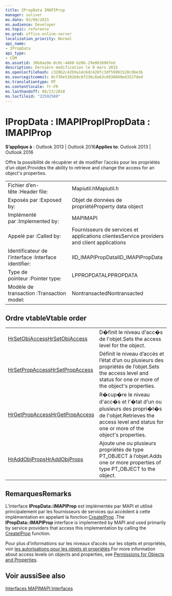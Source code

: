 ```yaml
---
title: IPropData IMAPIProp
manager: soliver
ms.date: 03/09/2015
ms.audience: Developer
ms.topic: reference
ms.prod: office-online-server
localization_priority: Normal
api_name:
- IPropData
api_type:
- COM
ms.assetid: 30b8ae9e-0c0c-4468-b286-29e083696fed
description: Dernière modification le 9 mars 2015
ms.openlocfilehash: c320b2c42b9a14c6dc428fc3df59991528cdbe36
ms.sourcegitcommit: 0cf39e5382b8c6f236c8a63c6036849ed3527ded
ms.translationtype: MT
ms.contentlocale: fr-FR
ms.lasthandoff: 08/23/2018
ms.locfileid: "22592569"
---
```

# <a name="ipropdata--imapiprop"></a><span data-ttu-id="5a3d6-103">IPropData : IMAPIProp</span><span class="sxs-lookup"><span data-stu-id="5a3d6-103">IPropData : IMAPIProp</span></span>

  
  
<span data-ttu-id="5a3d6-104">**S’applique à** : Outlook 2013 | Outlook 2016</span><span class="sxs-lookup"><span data-stu-id="5a3d6-104">**Applies to**: Outlook 2013 | Outlook 2016</span></span> 
  
<span data-ttu-id="5a3d6-105">Offre la possibilité de récupérer et de modifier l’accès pour les propriétés d’un objet.</span><span class="sxs-lookup"><span data-stu-id="5a3d6-105">Provides the ability to retrieve and change the access for an object's properties.</span></span> 
  
|||
|:-----|:-----|
|<span data-ttu-id="5a3d6-106">Fichier d’en-tête :</span><span class="sxs-lookup"><span data-stu-id="5a3d6-106">Header file:</span></span>  <br/> |<span data-ttu-id="5a3d6-107">Mapiutil.h</span><span class="sxs-lookup"><span data-stu-id="5a3d6-107">Mapiutil.h</span></span>  <br/> |
|<span data-ttu-id="5a3d6-108">Exposés par :</span><span class="sxs-lookup"><span data-stu-id="5a3d6-108">Exposed by:</span></span>  <br/> |<span data-ttu-id="5a3d6-109">Objet de données de propriété</span><span class="sxs-lookup"><span data-stu-id="5a3d6-109">Property data object</span></span>  <br/> |
|<span data-ttu-id="5a3d6-110">Implémenté par :</span><span class="sxs-lookup"><span data-stu-id="5a3d6-110">Implemented by:</span></span>  <br/> |<span data-ttu-id="5a3d6-111">MAPI</span><span class="sxs-lookup"><span data-stu-id="5a3d6-111">MAPI</span></span>  <br/> |
|<span data-ttu-id="5a3d6-112">Appelé par :</span><span class="sxs-lookup"><span data-stu-id="5a3d6-112">Called by:</span></span>  <br/> |<span data-ttu-id="5a3d6-113">Fournisseurs de services et applications clientes</span><span class="sxs-lookup"><span data-stu-id="5a3d6-113">Service providers and client applications</span></span>  <br/> |
|<span data-ttu-id="5a3d6-114">Identificateur de l’interface :</span><span class="sxs-lookup"><span data-stu-id="5a3d6-114">Interface identifier:</span></span>  <br/> |<span data-ttu-id="5a3d6-115">IID_IMAPIPropData</span><span class="sxs-lookup"><span data-stu-id="5a3d6-115">IID_IMAPIPropData</span></span>  <br/> |
|<span data-ttu-id="5a3d6-116">Type de pointeur :</span><span class="sxs-lookup"><span data-stu-id="5a3d6-116">Pointer type:</span></span>  <br/> |<span data-ttu-id="5a3d6-117">LPPROPDATA</span><span class="sxs-lookup"><span data-stu-id="5a3d6-117">LPPROPDATA</span></span>  <br/> |
|<span data-ttu-id="5a3d6-118">Modèle de transaction :</span><span class="sxs-lookup"><span data-stu-id="5a3d6-118">Transaction model:</span></span>  <br/> |<span data-ttu-id="5a3d6-119">Nontransacted</span><span class="sxs-lookup"><span data-stu-id="5a3d6-119">Nontransacted</span></span>  <br/> |
   
## <a name="vtable-order"></a><span data-ttu-id="5a3d6-120">Ordre vtable</span><span class="sxs-lookup"><span data-stu-id="5a3d6-120">Vtable order</span></span>

|||
|:-----|:-----|
|[<span data-ttu-id="5a3d6-121">HrSetObjAccess</span><span class="sxs-lookup"><span data-stu-id="5a3d6-121">HrSetObjAccess</span></span>](ipropdata-hrsetobjaccess.md) <br/> |<span data-ttu-id="5a3d6-122">D�finit le niveau d'acc�s de l'objet.</span><span class="sxs-lookup"><span data-stu-id="5a3d6-122">Sets the access level for the object.</span></span>  <br/> |
|[<span data-ttu-id="5a3d6-123">HrSetPropAccess</span><span class="sxs-lookup"><span data-stu-id="5a3d6-123">HrSetPropAccess</span></span>](ipropdata-hrsetpropaccess.md) <br/> |<span data-ttu-id="5a3d6-124">Définit le niveau d’accès et l’état d’un ou plusieurs des propriétés de l’objet.</span><span class="sxs-lookup"><span data-stu-id="5a3d6-124">Sets the access level and status for one or more of the object's properties.</span></span>  <br/> |
|[<span data-ttu-id="5a3d6-125">HrGetPropAccess</span><span class="sxs-lookup"><span data-stu-id="5a3d6-125">HrGetPropAccess</span></span>](ipropdata-hrgetpropaccess.md) <br/> |<span data-ttu-id="5a3d6-126">R�cup�re le niveau d'acc�s et l'�tat d'un ou plusieurs des propri�t�s de l'objet.</span><span class="sxs-lookup"><span data-stu-id="5a3d6-126">Retrieves the access level and status for one or more of the object's properties.</span></span>  <br/> |
|[<span data-ttu-id="5a3d6-127">HrAddObjProps</span><span class="sxs-lookup"><span data-stu-id="5a3d6-127">HrAddObjProps</span></span>](ipropdata-hraddobjprops.md) <br/> |<span data-ttu-id="5a3d6-128">Ajoute une ou plusieurs propriétés de type PT_OBJECT à l’objet.</span><span class="sxs-lookup"><span data-stu-id="5a3d6-128">Adds one or more properties of type PT_OBJECT to the object.</span></span>  <br/> |
   
## <a name="remarks"></a><span data-ttu-id="5a3d6-129">Remarques</span><span class="sxs-lookup"><span data-stu-id="5a3d6-129">Remarks</span></span>

<span data-ttu-id="5a3d6-130">L’interface **IPropData::IMAPIProp** est implémentée par MAPI et utilisé principalement par les fournisseurs de services qui accèdent à cette implémentation en appelant la fonction [CreateIProp](createiprop.md) .</span><span class="sxs-lookup"><span data-stu-id="5a3d6-130">The **IPropData::IMAPIProp** interface is implemented by MAPI and used primarily by service providers that access this implementation by calling the [CreateIProp](createiprop.md) function.</span></span> 
  
<span data-ttu-id="5a3d6-131">Pour plus d’informations sur les niveaux d’accès sur les objets et propriétés, voir [les autorisations pour les objets et propriétés](permissions-for-mapi-objects-and-properties.md).</span><span class="sxs-lookup"><span data-stu-id="5a3d6-131">For more information about access levels on objects and properties, see [Permissions for Objects and Properties](permissions-for-mapi-objects-and-properties.md).</span></span>
  
## <a name="see-also"></a><span data-ttu-id="5a3d6-132">Voir aussi</span><span class="sxs-lookup"><span data-stu-id="5a3d6-132">See also</span></span>



[<span data-ttu-id="5a3d6-133">Interfaces MAPI</span><span class="sxs-lookup"><span data-stu-id="5a3d6-133">MAPI Interfaces</span></span>](mapi-interfaces.md)

